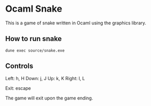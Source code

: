 # Ocaml Snake

This is a game of snake written in Ocaml using the graphics library.

## How to run snake

```
dune exec source/snake.exe
```

## Controls

Left: h, H
Down: j, J
Up: k, K
Right: l, L

Exit: escape

The game will exit upon the game ending.
